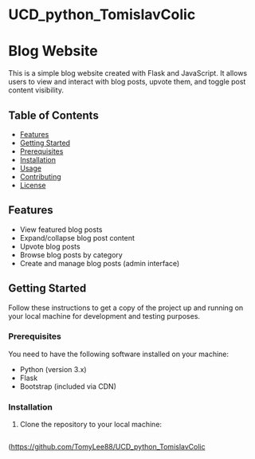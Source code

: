 # UCD_python_TomislavColic
# Blog Website

This is a simple blog website created with Flask and JavaScript. It allows users to view and interact with blog posts, upvote them, and toggle post content visibility.

## Table of Contents

- [Features](#features)
- [Getting Started](#getting-started)
- [Prerequisites](#prerequisites)
- [Installation](#installation)
- [Usage](#usage)
- [Contributing](#contributing)
- [License](#license)

## Features

- View featured blog posts
- Expand/collapse blog post content
- Upvote blog posts
- Browse blog posts by category
- Create and manage blog posts (admin interface)

## Getting Started

Follow these instructions to get a copy of the project up and running on your local machine for development and testing purposes.

### Prerequisites

You need to have the following software installed on your machine:

- Python (version 3.x)
- Flask
- Bootstrap (included via CDN)

### Installation

1. Clone the repository to your local machine:

   ```sh
(https://github.com/TomyLee88/UCD_python_TomislavColic
